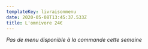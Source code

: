 ```yaml
---
templateKey: livraisonmenu
date: 2020-05-08T13:45:37.533Z
title: L'omnivore 24€
---
```

*Pas de menu disponible à la commande cette semaine*